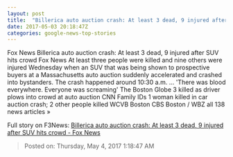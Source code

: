 ```yaml
---
layout: post
title:  "Billerica auto auction crash: At least 3 dead, 9 injured after SUV hits crowd - Fox News"
date: 2017-05-03 20:18:47Z
categories: google-news-top-stories
---
```


Fox News Billerica auto auction crash: At least 3 dead, 9 injured after SUV hits crowd Fox News At least three people were killed and nine others were injured Wednesday when an SUV that was being shown to prospective buyers at a Massachusetts auto auction suddenly accelerated and crashed into bystanders. The crash happened around 10:30 a.m. ... 'There was blood everywhere. Everyone was screaming' The Boston Globe 3 killed as driver plows into crowd at auto auction CNN Family IDs 1 woman killed in car auction crash; 2 other people killed WCVB Boston CBS Boston / WBZ all 138 news articles »


Full story on F3News: [Billerica auto auction crash: At least 3 dead, 9 injured after SUV hits crowd - Fox News](http://www.f3nws.com/n/sJ2YtC)

> Posted on: Thursday, May 4, 2017 1:18:47 AM
